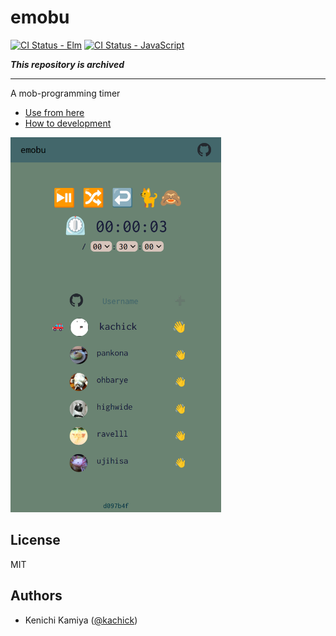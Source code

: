 # emobu

[![CI Status - Elm](https://github.com/mobu-of-the-world/emobu/actions/workflows/ci-elm.yml/badge.svg?branch=main)](https://github.com/mobu-of-the-world/emobu/actions/workflows/ci-elm.yml/?branch=main)
[![CI Status - JavaScript](https://github.com/mobu-of-the-world/emobu/actions/workflows/ci-js.yml/badge.svg?branch=main)](https://github.com/mobu-of-the-world/emobu/actions/workflows/ci-js.yml/?branch=main)

_**This repository is archived**_

---

A mob-programming timer

- [Use from here](https://mobu-elm.web.app/)
- [How to development](CONTRIBUTING.md)

<img src="docs/assets/mobu-elm.web.app_(iPhone SE).png" height=600px alt="Snapshot on iPhone SE" title="Snapshot on iPhone SE">

## License

MIT

## Authors

- Kenichi Kamiya ([@kachick](https://github.com/kachick))
